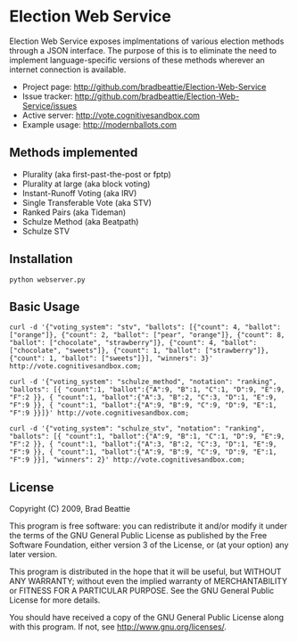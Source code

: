 # Election Web Service

Election Web Service exposes implmentations of various election methods through
a JSON interface. The purpose of this is to eliminate the need to implement
language-specific versions of these methods wherever an internet connection is
available.

* Project page: <http://github.com/bradbeattie/Election-Web-Service>
* Issue tracker: <http://github.com/bradbeattie/Election-Web-Service/issues>
* Active server: <http://vote.cognitivesandbox.com>
* Example usage: <http://modernballots.com>

## Methods implemented

* Plurality (aka first-past-the-post or fptp)
* Plurality at large (aka block voting)
* Instant-Runoff Voting (aka IRV)
* Single Transferable Vote (aka STV)
* Ranked Pairs (aka Tideman)
* Schulze Method (aka Beatpath)
* Schulze STV

## Installation
  
    python webserver.py
  
## Basic Usage

    curl -d '{"voting_system": "stv", "ballots": [{"count": 4, "ballot": ["orange"]}, {"count": 2, "ballot": ["pear", "orange"]}, {"count": 8, "ballot": ["chocolate", "strawberry"]}, {"count": 4, "ballot": ["chocolate", "sweets"]}, {"count": 1, "ballot": ["strawberry"]}, {"count": 1, "ballot": ["sweets"]}], "winners": 3}' http://vote.cognitivesandbox.com;
    
    curl -d '{"voting_system": "schulze_method", "notation": "ranking", "ballots": [{ "count":1, "ballot":{"A":9, "B":1, "C":1, "D":9, "E":9, "F":2 }}, { "count":1, "ballot":{"A":3, "B":2, "C":3, "D":1, "E":9, "F":9 }}, { "count":1, "ballot":{"A":9, "B":9, "C":9, "D":9, "E":1, "F":9 }}]}' http://vote.cognitivesandbox.com;
    
    curl -d '{"voting_system": "schulze_stv", "notation": "ranking", "ballots": [{ "count":1, "ballot":{"A":9, "B":1, "C":1, "D":9, "E":9, "F":2 }}, { "count":1, "ballot":{"A":3, "B":2, "C":3, "D":1, "E":9, "F":9 }}, { "count":1, "ballot":{"A":9, "B":9, "C":9, "D":9, "E":1, "F":9 }}], "winners": 2}' http://vote.cognitivesandbox.com;

## License

Copyright (C) 2009, Brad Beattie

This program is free software: you can redistribute it and/or modify
it under the terms of the GNU General Public License as published by
the Free Software Foundation, either version 3 of the License, or
(at your option) any later version.

This program is distributed in the hope that it will be useful,
but WITHOUT ANY WARRANTY; without even the implied warranty of
MERCHANTABILITY or FITNESS FOR A PARTICULAR PURPOSE.  See the
GNU General Public License for more details.

You should have received a copy of the GNU General Public License
along with this program.  If not, see <http://www.gnu.org/licenses/>.